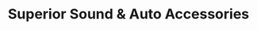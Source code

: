 ---
title: "Superior Sound & Auto Accessories"
url: /hialeah/superior-sound-und-auto-accessories/
shop: Autoteile
---